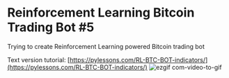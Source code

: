 # Reinforcement Learning Bitcoin Trading Bot #5
Trying to create Reinforcement Learning powered Bitcoin trading bot

Text version tutorial: [https://pylessons.com/RL-BTC-BOT-indicators/](https://pylessons.com/RL-BTC-BOT-indicators/)
![ezgif com-video-to-gif](https://github.com/HarryLeaks/BitcoinAITrader/assets/17521023/fa317202-0fcd-4b51-a387-b594e7610470)
